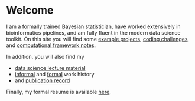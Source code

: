 # Welcome

I am a formally trained Bayesian statistician,
have worked extensively in bioinformatics pipelines,
and am fully fluent in the modern data science toolkit.
On this site you will find some [example projects](https://github.com/pointOfive/Examples/tree/master/Data),
[coding challenges](https://github.com/pointOfive/Examples/tree/master/Code#coding),
and [computational framework notes](https://github.com/pointOfive/Examples/tree/master/Compute#computing).

In addition, you will also find my 
- [data science lecture material](https://github.com/pointOfive/Examples/tree/master/Lectures#lecture-material)
- [informal](https://github.com/pointOfive/Examples/tree/master/Bio#about) and [formal](https://github.com/pointOfive/Examples/tree/master/Experience#experience) work history
- and [publication record](https://github.com/pointOfive/Examples/tree/master/Publications#publications)

Finally, my formal resume is available [here](SchwartzCV.pdf). 





